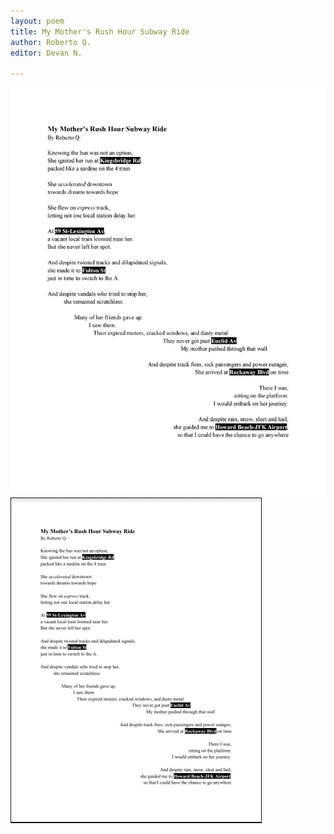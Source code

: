 ```yaml
---
layout: poem
title: My Mother's Rush Hour Subway Ride
author: Roberto Q.
editor: Devan N.

---
```

![](/uploads/my-mother-s-rush-hour-subway-ride-by-roberto-q.png)![](/uploads/not-my-poem-delete.png)